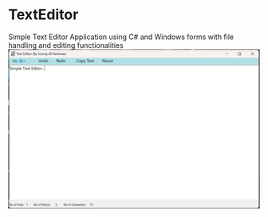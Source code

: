 # TextEditor
Simple Text Editor Application using C# and Windows forms with file handling and editing functionalities
![Alt Text](texteditor.png)
